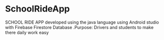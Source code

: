 # SchoolRideApp
SCHOOL RIDE APP developed using the java language using Android studio with Firebase Firestore Database .Purpose: Drivers and students to make there daily work easy

